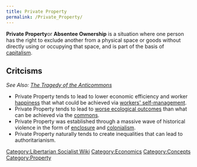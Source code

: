```yaml
---
title: Private Property
permalink: /Private_Property/
---
```


**Private Property**or **Absentee Ownership** is a situation where one
person has the right to exclude another from a physical space or goods
without directly using or occupying that space, and is part of the basis
of [capitalism](capitalism.md "wikilink").

## Critcisms

*See Also: [The Tragedy of the
Anticommons](The_Tragedy_of_the_Anticommons.md "wikilink")*

- Private Property tends to lead to lower economic efficiency and worker
  [happiness](happiness.md "wikilink") that what could be achieved via
  [workers' self-management](Workers'_Self-Management.md "wikilink").
- Private Property tends to lead to [worse ecological
  outcomes](Ecocide.md "wikilink") than what can be achieved via the
  [commons](commons.md "wikilink").
- Private Property was established through a massive wave of historical
  violence in the form of [enclosure](enclosure.md "wikilink") and
  [colonialism](colonialism.md "wikilink").
- Private Property naturally tends to create inequalities that can lead
  to authoritarianism.

[Category:Libertarian Socialist
Wiki](Category:Libertarian_Socialist_Wiki.md "wikilink")
[Category:Economics](Category:Economics.md "wikilink")
[Category:Concepts](Category:Concepts.md "wikilink")
[Category:Property](Category:Property.md "wikilink")